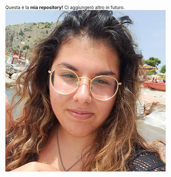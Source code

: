 Questa è la **mia repository!** Ci aggiungerò altro in futuro.
![il mio avatar](428605244_3197235780420966_8146296342564276419_n.jpg)